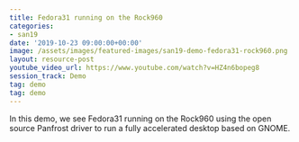 ```yaml
---
title: Fedora31 running on the Rock960
categories:
- san19
date: '2019-10-23 09:00:00+00:00'
image: /assets/images/featured-images/san19-demo-fedora31-rock960.png
layout: resource-post
youtube_video_url: https://www.youtube.com/watch?v=HZ4n6bopeg8
session_track: Demo
tag: demo
tag: demo
---
```

In this demo, we see Fedora31 running on the Rock960 using the open source Panfrost driver to run a fully accelerated desktop based on GNOME.
